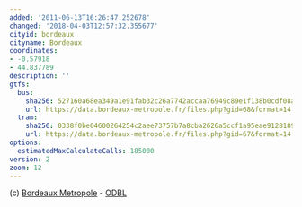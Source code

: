 ```yaml
---
added: '2011-06-13T16:26:47.252678'
changed: '2018-04-03T12:57:32.355677'
cityid: bordeaux
cityname: Bordeaux
coordinates:
- -0.57918
- 44.837789
description: ''
gtfs:
  bus:
    sha256: 527160a68ea349a1e91fab32c26a7742accaa76949c89e1f138b0cdf08aee66c
    url: https://data.bordeaux-metropole.fr/files.php?gid=68&format=14
  tram:
    sha256: 0338f0be04600264254c2aee73757b7a8cba2626a5ccf1a95eae9128189e87a4
    url: https://data.bordeaux-metropole.fr/files.php?gid=67&format=14
options:
  estimatedMaxCalculateCalls: 185000
version: 2
zoom: 12
---
```


(c) [Bordeaux Metropole](https://data.bordeaux-metropole.fr/data.php?themes=10) - [ODBL](https://data.bordeaux-metropole.fr/license)
